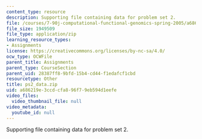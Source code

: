 ```yaml
---
content_type: resource
description: Supporting file containing data for problem set 2.
file: /courses/7-90j-computational-functional-genomics-spring-2005/a686219e3ccdcfa896f79eb594d1eefe_ps2_data.zip
file_size: 1949509
file_type: application/zip
learning_resource_types:
- Assignments
license: https://creativecommons.org/licenses/by-nc-sa/4.0/
ocw_type: OCWFile
parent_title: Assignments
parent_type: CourseSection
parent_uid: 28387ff8-9bfd-15b4-cd44-f1edafcf1cbd
resourcetype: Other
title: ps2_data.zip
uid: a686219e-3ccd-cfa8-96f7-9eb594d1eefe
video_files:
  video_thumbnail_file: null
video_metadata:
  youtube_id: null
---
```

Supporting file containing data for problem set 2.